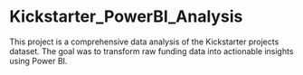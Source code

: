 # Kickstarter_PowerBI_Analysis
This project is a comprehensive data analysis of the Kickstarter projects dataset. The goal was to transform raw funding data into actionable insights using Power BI.

